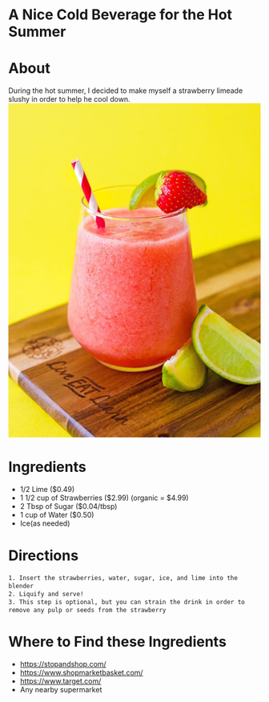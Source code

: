 # A Nice Cold Beverage for the Hot Summer
 # About
 During the hot summer, I decided to make myself a strawberry limeade slushy in order to help he cool down.
 ![Strawberry limeade](./strawberry-limeade-1.jpg)
 
  # Ingredients
  * 1/2 Lime ($0.49)
  * 1 1/2 cup of Strawberries ($2.99) (organic = $4.99)
  * 2 Tbsp of Sugar ($0.04/tbsp)
  * 1 cup of Water ($0.50)
  * Ice(as needed)

  # Directions
    1. Insert the strawberries, water, sugar, ice, and lime into the blender
    2. Liquify and serve!
    3. This step is optional, but you can strain the drink in order to remove any pulp or seeds from the strawberry
  # Where to Find these Ingredients
  * https://stopandshop.com/
  * https://www.shopmarketbasket.com/
  * https://www.target.com/
  * Any nearby supermarket